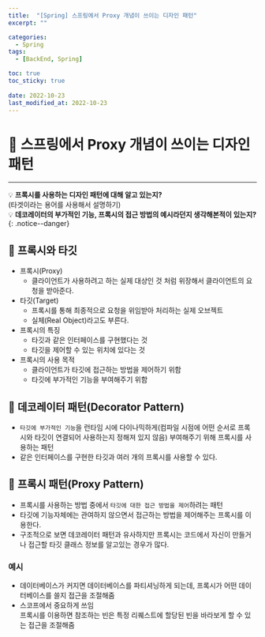```yaml
---
title:  "[Spring] 스프링에서 Proxy 개념이 쓰이는 디자인 패턴"
excerpt: "" 

categories:
  - Spring
tags:
  - [BackEnd, Spring]

toc: true
toc_sticky: true
 
date: 2022-10-23
last_modified_at: 2022-10-23
---
```


# 🚀 스프링에서 Proxy 개념이 쓰이는 디자인 패턴
---
💡 **프록시를 사용하는 디자인 패턴에 대해 알고 있는지?**   
(타겟이라는 용어를 사용해서 설명하기)  
💡 **데코레이터의 부가적인 기능, 프록시의 접근 방법의 예시라던지 생각해본적이 있는지?**   
{: .notice--danger}

## 📝 프록시와 타깃
- 프록시(Proxy)
  - 클라이언트가 사용하려고 하는 실제 대상인 것 처럼 위장해서 클라이언트의 요청을 받아준다.
- 타깃(Target)
  - 프록시를 통해 최종적으로 요청을 위임받아 처리하는 실제 오브젝트
  - 실체(Real Object)라고도 부른다.
- 프록시의 특징
  - 타깃과 같은 인터페이스를 구현했다는 것
  - 타깃을 제어할 수 있는 위치에 있다는 것
- 프록시의 사용 목적
  - 클라이언트가 타깃에 접근하는 방법을 제어하기 위함
  - 타깃에 부가적인 기능을 부여해주기 위함

## 📝 데코레이터 패턴(Decorator Pattern)
- `타깃에 부가적인 기능`을 런타임 시에 다이나믹하게(컴파일 시점에 어떤 순서로 프록시와 타깃이 연결되어 사용하는지 정해져 있지 않음) 
부여해주기 위해 프록시를 사용하는 패턴
- 같은 인터페이스를 구현한 타깃과 여러 개의 프록시를 사용할 수 있다.

## 📝 프록시 패턴(Proxy Pattern)
- 프록시를 사용하는 방법 중에서 `타깃에 대한 접근 방법을 제어`하려는 패턴
- 타깃에 기능자체에는 관여하지 않으면서 접근하는 방법을 제어해주는 프록시를 이용한다.
- 구조적으로 보면 데코레이터 패턴과 유사하지만 프록시는 코드에서 자신이 만들거나 접근할 타깃 클래스 정보를 알고있는 경우가 많다.

### 예시
- 데이터베이스가 커지면 데이터베이스를 파티셔닝하게 되는데, 프록시가 어떤 데이터베이스를 쓸지 접근을 조절해줌
- 스코프에서 중요하게 쓰임  
  프록시를 이용하면 참조하는 빈은 특정 리퀘스트에 할당된 빈을 바라보게 할 수 있는 접근을 조절해줌